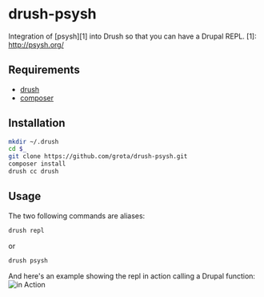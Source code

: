 
drush-psysh
===========

Integration of [psysh][1] into Drush so that you can have a Drupal REPL.
[1]: http://psysh.org/

## Requirements

* [drush][2]
* [composer][3]

[2]: https://github.com/drush-ops/drush
[3]: https://getcomposer.org

## Installation

```bash
mkdir ~/.drush
cd $_
git clone https://github.com/grota/drush-psysh.git
composer install
drush cc drush
```

## Usage

The two following commands are aliases:
```bash
drush repl
```
or
```bash
drush psysh
```

And here's an example showing the repl in action calling a Drupal function:
![in Action](https://github.com/grota/drush-psysh/raw/master/drush-psysh.png "logo title")

